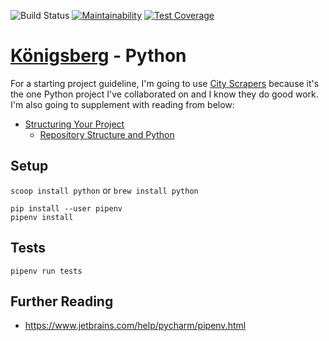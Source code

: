 ![Build Status](https://github.com/bergren2/konigsberg-python/workflows/build/badge.svg)
[![Maintainability](https://api.codeclimate.com/v1/badges/776d6d4cc92c0915434c/maintainability)](https://codeclimate.com/github/bergren2/konigsberg-python/maintainability)
[![Test Coverage](https://api.codeclimate.com/v1/badges/776d6d4cc92c0915434c/test_coverage)](https://codeclimate.com/github/bergren2/konigsberg-python/test_coverage)

# [Königsberg](https://github.com/bergren2/konigsberg) - Python

For a starting project guideline, I'm going to use [City Scrapers](https://github.com/City-Bureau/city-scrapers)
because it's the one Python project I've collaborated on and I know they do good work. I'm also going to supplement with
reading from below:
- [Structuring Your Project](https://docs.python-guide.org/writing/structure/)
    - [Repository Structure and Python](https://kennethreitz.org/essays/2013/01/27/repository-structure-and-python)

## Setup

`scoop install python` or `brew install python`

```shell
pip install --user pipenv
pipenv install
```

## Tests

```shell
pipenv run tests
```

## Further Reading

- https://www.jetbrains.com/help/pycharm/pipenv.html